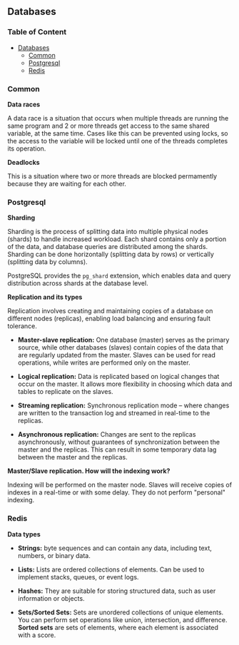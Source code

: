 ## Databases

### Table of Content

- [Databases](#databases)
  - [Common](#common)
  - [Postgresql](#postgresql)
  - [Redis](#redis)


### <a id="common"></a> Common

**Data races**

A data race is a situation that occurs when multiple threads are running the same program and 2 or more threads get access to the same shared variable, at the same time. Cases like this can be prevented using locks, so the access to the variable will be locked until one of the threads completes its operation.

**Deadlocks**

This is a situation where two or more threads are blocked permamently because they are waiting for each other.



### <a id="postgresql"></a> Postgresql

**Sharding**

Sharding is the process of splitting data into multiple physical nodes (shards) to handle increased workload.
Each shard contains only a portion of the data, and database queries are distributed among the shards. Sharding can be done horizontally (splitting data by rows) or vertically (splitting data by columns).

PostgreSQL provides the `pg_shard` extension, which enables data and query distribution across shards at the database level.

**Replication and its types**

Replication involves creating and maintaining copies of a database on different nodes (replicas), enabling load balancing and ensuring fault tolerance. 

- **Master-slave replication:** One database (master) serves as the primary source, while other databases (slaves) contain copies of the data that are regularly updated from the master. Slaves can be used for read operations, while writes are performed only on the master.

- **Logical replication:** Data is replicated based on logical changes that occur on the master. It allows more flexibility in choosing which data and tables to replicate on the slaves.

- **Streaming replication:** Synchronous replication mode – where changes are written to the transaction log and streamed in real-time to the replicas.

- **Asynchronous replication:** Changes are sent to the replicas asynchronously, without guarantees of synchronization between the master and the replicas. This can result in some temporary data lag between the master and the replicas.



**Master/Slave replication. How will the indexing work?**

Indexing will be performed on the master node. Slaves will receive copies of indexes in a real-time or with some delay. They do not perform "personal" indexing.




### <a id="redis"></a> Redis

**Data types**

- **Strings:** byte sequences and can contain any data, including text, numbers, or binary data.

- **Lists:** Lists are ordered collections of elements. Can be used to implement stacks, queues, or event logs.

- **Hashes:** They are suitable for storing structured data, such as user information or objects.

- **Sets/Sorted Sets:** Sets are unordered collections of unique elements. You can perform set operations like union, intersection, and difference.
**Sorted sets** are sets of elements, where each element is associated with a score.